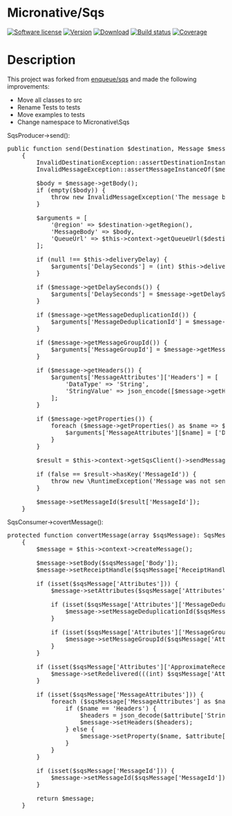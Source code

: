 # Micronative/Sqs
[![Software license][ico-license]](LICENSE)
[![Version][ico-version-stable]][link-packagist]
[![Download][ico-downloads-monthly]][link-downloads]
[![Build status][ico-travis]][link-travis]
[![Coverage][ico-codecov]][link-codecov]


[ico-license]: https://img.shields.io/github/license/nrk/predis.svg
[ico-version-stable]: https://img.shields.io/packagist/v/micronative/sqs.svg
[ico-downloads-monthly]: https://img.shields.io/packagist/dm/micronative/sqs.svg
[ico-travis]: https://travis-ci.com/micronative/sqs.svg?branch=master
[ico-codecov]: https://codecov.io/gh/micronative/sqs/branch/master/graph/badge.svg

[link-packagist]: https://packagist.org/packages/micronative/sqs
[link-codecov]: https://codecov.io/gh/micronative/sqs
[link-travis]: https://travis-ci.org/github/micronative/sqs
[link-downloads]: https://packagist.org/packages/micronative/sqs/stats

# Description

This project was forked from [enqueue/sqs](https://github.com/php-enqueue/sqs) and made the following improvements:
+ Move all classes to src
+ Rename Tests to tests
+ Move examples to tests
+ Change namespace to Micronative\Sqs

SqsProducer->send(): 
<pre>
public function send(Destination $destination, Message $message): void
    {
        InvalidDestinationException::assertDestinationInstanceOf($destination, SqsDestination::class);
        InvalidMessageException::assertMessageInstanceOf($message, SqsMessage::class);

        $body = $message->getBody();
        if (empty($body)) {
            throw new InvalidMessageException('The message body must be a non-empty string.');
        }

        $arguments = [
            '@region' => $destination->getRegion(),
            'MessageBody' => $body,
            'QueueUrl' => $this->context->getQueueUrl($destination),
        ];

        if (null !== $this->deliveryDelay) {
            $arguments['DelaySeconds'] = (int) $this->deliveryDelay / 1000;
        }

        if ($message->getDelaySeconds()) {
            $arguments['DelaySeconds'] = $message->getDelaySeconds();
        }

        if ($message->getMessageDeduplicationId()) {
            $arguments['MessageDeduplicationId'] = $message->getMessageDeduplicationId();
        }

        if ($message->getMessageGroupId()) {
            $arguments['MessageGroupId'] = $message->getMessageGroupId();
        }

        if ($message->getHeaders()) {
            $arguments['MessageAttributes']['Headers'] = [
                'DataType' => 'String',
                'StringValue' => json_encode([$message->getHeaders()]),
            ];
        }
        
        if ($message->getProperties()) {
            foreach ($message->getProperties() as $name => $value) {
                $arguments['MessageAttributes'][$name] = ['DataType' => 'String', 'StringValue' => $value];
            }
        }

        $result = $this->context->getSqsClient()->sendMessage($arguments);

        if (false == $result->hasKey('MessageId')) {
            throw new \RuntimeException('Message was not sent');
        }

        $message->setMessageId($result['MessageId']);
    }
</pre>

SqsConsumer->covertMessage():
<pre>
protected function convertMessage(array $sqsMessage): SqsMessage
    {
        $message = $this->context->createMessage();

        $message->setBody($sqsMessage['Body']);
        $message->setReceiptHandle($sqsMessage['ReceiptHandle']);

        if (isset($sqsMessage['Attributes'])) {
            $message->setAttributes($sqsMessage['Attributes']);

            if (isset($sqsMessage['Attributes']['MessageDeduplicationId'])) {
                $message->setMessageDeduplicationId($sqsMessage['Attributes']['MessageDeduplicationId']);
            }

            if (isset($sqsMessage['Attributes']['MessageGroupId'])) {
                $message->setMessageGroupId($sqsMessage['Attributes']['MessageGroupId']);
            }
        }

        if (isset($sqsMessage['Attributes']['ApproximateReceiveCount'])) {
            $message->setRedelivered(((int) $sqsMessage['Attributes']['ApproximateReceiveCount']) > 1);
        }

        if (isset($sqsMessage['MessageAttributes'])) {
            foreach ($sqsMessage['MessageAttributes'] as $name => $attribute) {
                if ($name == 'Headers') {
                    $headers = json_decode($attribute['StringValue'], true);
                    $message->setHeaders($headers);
                } else {
                    $message->setProperty($name, $attribute['StringValue']);
                }
            }
        }

        if (isset($sqsMessage['MessageId'])) {
            $message->setMessageId($sqsMessage['MessageId']);
        }

        return $message;
    }
</pre>
